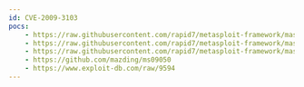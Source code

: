 ```yaml
---
id: CVE-2009-3103
pocs:
    - https://raw.githubusercontent.com/rapid7/metasploit-framework/master/modules/exploits/windows/smb/ms09_050_smb2_negotiate_func_index.rb
    - https://raw.githubusercontent.com/rapid7/metasploit-framework/master/modules/auxiliary/dos/windows/smb/ms09_050_smb2_session_logoff.rb
    - https://raw.githubusercontent.com/rapid7/metasploit-framework/master/modules/auxiliary/dos/windows/smb/ms09_050_smb2_negotiate_pidhigh.rb
    - https://github.com/mazding/ms09050
    - https://www.exploit-db.com/raw/9594
---
```


